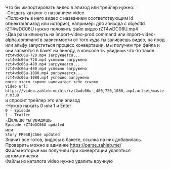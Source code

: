 Что бы импортировать видео в эпизод или трейлер нужно:
<br>
-Cоздать каталог с названием video
<br>
-Положить в него видео с названием соответствующим id объекта(эпизод или история), например: для эпизода с objectId rZT4wDC06U нужно положить файл видео rZT4wDC06U.mp4
<br>
-Два раза кликнуть на import-video-prod.command или import-video-alpha.command в зависимости от того куда ты заливаешь видео, на прод или альфу
запуститься процесс конвертации, мы получим три файла и они зальются в бакет на линоду, в консоле ты увидишь что-то такое:
<br>
``rzt4wdc06u-720.mp4 загружается...``
<br>
``rzt4wdc06u-720.mp4 успешно загружено``
<br>
``rzt4wdc06u-480.mp4 загружается...``
<br>
``rzt4wdc06u-480.mp4 успешно загружено``
<br>
``rzt4wdc06u-1080.mp4 загружается...``
<br>
``rzt4wdc06u-1080.mp4 успешно загружено``
<br>
``после этого скрипт напечатает тебе ссылку``
<br>
``Video url: https://video.zahleb.me/hls/rzt4wdc06u-,480,720,1080,.mp4.urlset/master.m3u8``
<br>
и спросит трейлер это или эпизод
<br>
-Нужно нажать 0 или 1 и Enter
<br>
``0 - Episode``
<br>
``1 - Trailer``
<br>
-Дальше ты увидишь
<br>
``Episode rZT4wDC06U updated``
<br>
или
<br>
``Story PR9SBjCA6e updated``
<br>
Значит все готов, видосы в бакете, ссылка на них добавилась. Проверить можно в админке https://parse.zahleb.me/
<br>
Файлы которые мы получили при конвертации удаляться автоматически
<br>
Файлы из каталога video нужно удалить вручную
<br>
